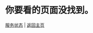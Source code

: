 # 你要看的页面没找到。
[服务状态](https://bashumiddleschool.github.io/2021Did/status) | [返回主页](https://bashumiddleschool.github.io/2021Did/)
